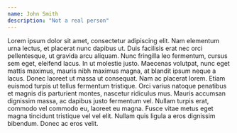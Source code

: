 ```yaml
---
name: John Smith
description: "Not a real person"
---
```


Lorem ipsum dolor sit amet, consectetur adipiscing elit. Nam elementum urna lectus, et placerat nunc dapibus ut. Duis facilisis erat nec orci pellentesque, ut gravida arcu aliquam. Nunc fringilla leo fermentum, cursus sem eget, eleifend lacus. In ut molestie justo. Maecenas volutpat, nunc eget mattis maximus, mauris nibh maximus magna, at blandit ipsum neque a lacus. Donec laoreet ut massa ut consequat. Nam ac placerat lorem. Etiam euismod turpis ut tellus fermentum tristique. Orci varius natoque penatibus et magnis dis parturient montes, nascetur ridiculus mus. Mauris accumsan dignissim massa, ac dapibus justo fermentum vel. Nullam turpis erat, commodo vel commodo eu, laoreet eu magna. Fusce vitae metus eget magna tincidunt tristique vel vel elit. Nullam quis ligula a eros dignissim bibendum. Donec ac eros velit.